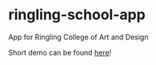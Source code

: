 # ringling-school-app
App for Ringling College of Art and Design

Short demo can be found [here](https://jjfila.portfoliobox.net/blog-6)!
